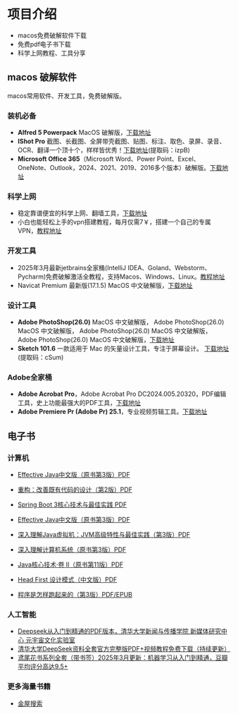# 项目介绍

- macos免费破解软件下载
- 免费pdf电子书下载
- 科学上网教程、工具分享

## macos 破解软件
macos常用软件、开发工具，免费破解版。

### 装机必备

- **Alfred 5 Powerpack** MacOS 破解版，[下载地址](https://cgfw.top/alfred5.html)
- **IShot Pro** 截图、长截图、全屏带壳截图、贴图、标注、取色、录屏、录音、OCR、翻译一个顶十个，样样皆优秀！[下载地址](https://pan.quark.cn/s/a5a6da78606c)(提取码：izpB)
- **Microsoft Office 365**（Microsoft Word、Power Point、Excel、OneNote、Outlook，2024、2021、2019、2016多个版本）破解版。[下载地址](https://cgfw.top/office.html)
  
### 科学上网

- 稳定靠谱便宜的科学上网、翻墙工具，[下载地址](https://cgfw.top/vpn.html)
- 小白也能轻松上手的vpn搭建教程，每月仅需7￥，搭建一个自己的专属VPN，[教程地址](https://cgfw.top/selfvpn.html)

### 开发工具

- 2025年3月最新jetbrains全家桶(IntelliJ IDEA、Goland、Webstorm、Pycharm)免费破解激活全教程，支持Macos、Windows、Linux。[教程地址](https://www.zybuluo.com/swordsman-ji/note/2567592)
- Navicat Premium 最新版(17.1.5) MacOS 中文破解版，[下载地址](https://cgfw.top/navicatApp.html)

### 设计工具

- **Adobe PhotoShop(26.0)** MacOS 中文破解版， Adobe PhotoShop(26.0) MacOS 中文破解版， Adobe PhotoShop(26.0) MacOS 中文破解版， Adobe PhotoShop(26.0) MacOS 中文破解版，[下载地址](https://cgfw.top/photoshop.html)
- **Sketch 101.6** 一款适用于 Mac 的矢量设计工具，专注于屏幕设计。 [下载地址](https://pan.quark.cn/s/00308d1bbcfa)(提取码：cSum)

### Adobe全家桶

- **Adobe Acrobat Pro**，Adobe Acrobat Pro DC2024.005.20320，PDF编辑工具，史上功能最强大的PDF工具，[下载地址](https://cgfw.top/adobeAcrobat.html)
- **Adobe Premiere Pr (Adobe Pr) 25.1**，专业视频剪辑工具。[下载地址](https://cgfw.top/adobePr.html)

## 电子书
### 计算机
- [Effective Java中文版（原书第3版）PDF](https://pdfs.top/book/Effective%20Java中文版（原书第3版）.html)
- [重构：改善既有代码的设计（第2版）PDF](https://pdfs.top/book/重构：改善既有代码的设计（第2版）.html)
- [Spring Boot 3核心技术与最佳实践 PDF](https://pdfs.top/book/Spring%20Boot%203核心技术与最佳实践.html)
- [Effective Java中文版（原书第3版）PDF](https://pdfs.top/book/Effective%20Java中文版（原书第3版）.html)
- [深入理解Java虚拟机：JVM高级特性与最佳实践（第3版）PDF](https://pdfs.top/book/深入理解Java虚拟机：JVM高级特性与最佳实践（第3版）.html)
- [深入理解计算机系统（原书第3版）PDF](https://pdfs.top/book/fde30f19e55d4af781ac2e912a675e2c)
- [Java核心技术·卷 II（原书第11版）PDF](https://pdfs.top/book/Java核心技术·卷%20II（原书第11版）：高级特性.html)
- [Head First 设计模式（中文版）PDF](https://pdfs.top/book/Head%20First%20设计模式（中文版）.html)

- [程序是怎样跑起来的（第3版）PDF/EPUB](https://pdfs.top/book/程序是怎样跑起来的（第3版）.html)

### 人工智能

- [Deepseek从入门到精通的PDF版本，清华大学新闻与传播学院 新媒体研究中心 元宇宙文化实验室](https://pdfs.top/book/DeepSeek从入门到精通.html)
- [清华大学DeepSeek资料全套官方完整版PDF+视频教程免费下载（持续更新）](https://pdfs.top/book/%E6%B8%85%E5%8D%8E%E5%A4%A7%E5%AD%A6DeepSeek%E5%85%A8%E5%A5%97%E8%B5%84%E6%96%99%E5%AE%8C%E6%95%B4%E7%89%88.html)
- [鸢尾花书系列全套（带书签）2025年3月更新：机器学习从入门到精通，豆瓣平均评分高达9.5+](https://pdfs.top/book/鸢尾花书系列：从加减乘除到机器学习.html)

### 更多海量书籍
- [金屋搜索](https://pdfs.top)

